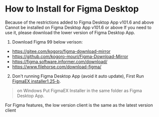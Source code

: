 # How to Install for Figma Desktop

Because of the restrictions added to Figma Desktop App v101.6 and above Cannot be installed on Figma Desktop App v101.6 or above If you need to use it, please download the lower version of Figma Desktop App.

1. Download Figma 99 below verison:

- https://gitee.com/kogoro/figma-download-mirror
- https://github.com/kogoro-mouri/Figma-Download-Mirror
- https://figma.software.informer.com/download/
- https://www.filehorse.com/download-figma/


2. Don't running Figma Desktop App (avoid it auto update), First Run [FigmaEX installer1.25-b](https://github.com/Moonvy/figmaEX/releases/tag/v1.2.5).

> on Windows Put FigmaEX Installer in the same folder as Figma Desktop App.

For Figma features, the low version client is the same as the latest version client
